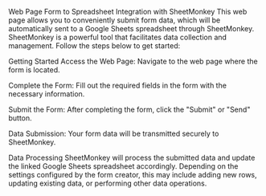 Web Page Form to Spreadsheet Integration with SheetMonkey
This web page allows you to conveniently submit form data, which will be automatically sent to a Google Sheets spreadsheet through SheetMonkey. SheetMonkey is a powerful tool that facilitates data collection and management. Follow the steps below to get started:

Getting Started
Access the Web Page: Navigate to the web page where the form is located.

Complete the Form: Fill out the required fields in the form with the necessary information.

Submit the Form: After completing the form, click the "Submit" or "Send" button.

Data Submission: Your form data will be transmitted securely to SheetMonkey.

Data Processing
SheetMonkey will process the submitted data and update the linked Google Sheets spreadsheet accordingly. Depending on the settings configured by the form creator, this may include adding new rows, updating existing data, or performing other data operations.
